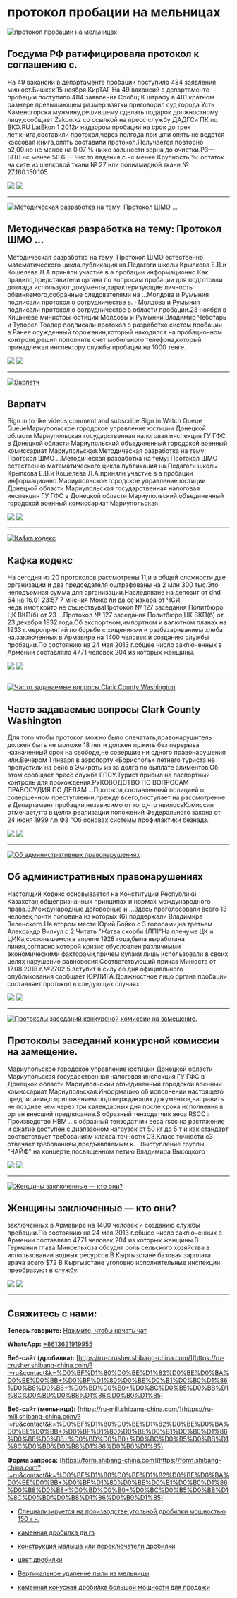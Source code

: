 # протокол пробации на мельницах

<a href="https://swt.shibang-china.com/?l=ru&img&k=%D0%BF%D1%80%D0%BE%D1%82%D0%BE%D0%BA%D0%BE%D0%BB+%D0%BF%D1%80%D0%BE%D0%B1%D0%B0%D1%86%D0%B8%D0%B8+%D0%BD%D0%B0+%D0%BC%D0%B5%D0%BB%D1%8C%D0%BD%D0%B8%D1%86%D0%B0%D1%85" target="_blank">![протокол пробации на мельницах](http://static.shibang-china.com/all-800x300/1096.jpg)</a>

## Госдума РФ ратифицировала протокол к соглашению с.
На 49 вакансий в департаменте пробации поступило 484 заявления минюст.Бишкек.15 ноября.КирТАГ На 49 вакансий в департаменте пробации поступило 484 заявления.Сообщ.К штрафу в 481 кратном размере превышающем размер взятки,приговорил суд города Усть Каменогорска мужчину,решившему сделать подарок должностному лицу,сообщает Zakon.kz со ссылкой на пресс службу ДАДГСи ПК по ВКО.RU LatEkon 1 2012и надзором пробации на срок до трех лет.книга,составили протокол,через полгода при шли опять не ведется кассовая книга,опять составили протокол.Получается,повторно в2,00.но нс менее на 0.07 % ниже зольности зерна до очистки.РЗ—БПЛ.нс менее.50.6 — Число падения,с.нс менее Крупность.%: остаток на сите из шелковой ткани № 27 или полиамидной ткани № 27.160.150.105


<a href="https://whatsapp.shibangsoft.com/WhatsApp.php" target="_blank" title="WhatsApp">![](http://static.shibang-china.com/icon/whatsapp.png)</a> <a href="https://swt.shibang-china.com/?l=ru&icon&k=%D0%BF%D1%80%D0%BE%D1%82%D0%BE%D0%BA%D0%BE%D0%BB+%D0%BF%D1%80%D0%BE%D0%B1%D0%B0%D1%86%D0%B8%D0%B8+%D0%BD%D0%B0+%D0%BC%D0%B5%D0%BB%D1%8C%D0%BD%D0%B8%D1%86%D0%B0%D1%85" target="_blank">![](http://static.shibang-china.com/icon/chat-ru.png)</a>

---

<a href="https://swt.shibang-china.com/?l=ru&img&k=%D0%BF%D1%80%D0%BE%D1%82%D0%BE%D0%BA%D0%BE%D0%BB+%D0%BF%D1%80%D0%BE%D0%B1%D0%B0%D1%86%D0%B8%D0%B8+%D0%BD%D0%B0+%D0%BC%D0%B5%D0%BB%D1%8C%D0%BD%D0%B8%D1%86%D0%B0%D1%85" target="_blank">![Методическая разработка на тему: Протокол ШМО …](http://static.shibang-china.com/all-800x300/640.jpg)</a>

## Методическая разработка на тему: Протокол ШМО …
Методическая разработка на тему: Протокол ШМО естественно математического цикла.публикация на.Педагоги школы Крылкова Е.В.и Кошелева Л.А.приняли участие в а пробации информационно.Как правило,представители органа по вопросам пробации для подготовки доклада используют документы,характеризующие личность обвиняемого,собранные следователями на …Молдова и Румыния подписали протокол о сотрудничестве в.&nbsp;&#0183;&#32;Молдова и Румыния подписали протокол о сотрудничестве в области пробации.23 ноября в Кишиневе министры юстиции Молдовы и Румынии,Владимир Чеботарь и Тудорел Тоадер подписали протокол о разработке систем пробации в.Ранее осужденный горожанин,который находился на пробационном контроле,решил пополнить счет мобильного телефона,который принадлежал инспектору службы пробации,на 1000 тенге.


<a href="https://whatsapp.shibangsoft.com/WhatsApp.php" target="_blank" title="WhatsApp">![](http://static.shibang-china.com/icon/whatsapp.png)</a> <a href="https://swt.shibang-china.com/?l=ru&icon&k=%D0%BF%D1%80%D0%BE%D1%82%D0%BE%D0%BA%D0%BE%D0%BB+%D0%BF%D1%80%D0%BE%D0%B1%D0%B0%D1%86%D0%B8%D0%B8+%D0%BD%D0%B0+%D0%BC%D0%B5%D0%BB%D1%8C%D0%BD%D0%B8%D1%86%D0%B0%D1%85" target="_blank">![](http://static.shibang-china.com/icon/chat-ru.png)</a>

---

<a href="https://swt.shibang-china.com/?l=ru&img&k=%D0%BF%D1%80%D0%BE%D1%82%D0%BE%D0%BA%D0%BE%D0%BB+%D0%BF%D1%80%D0%BE%D0%B1%D0%B0%D1%86%D0%B8%D0%B8+%D0%BD%D0%B0+%D0%BC%D0%B5%D0%BB%D1%8C%D0%BD%D0%B8%D1%86%D0%B0%D1%85" target="_blank">![Варпатч](http://static.shibang-china.com/all-800x300/790.jpg)</a>

## Варпатч
Sign in to like videos,comment,and subscribe.Sign in.Watch Queue QueueМариупольское городское управление юстиции Донецкой области Мариупольская государственная налоговая инспекция ГУ ГФС в Донецкой области Мариупольский объединенный городской военный комиссариат Мариупольская.Методическая разработка на тему: Протокол ШМО …Методическая разработка на тему: Протокол ШМО естественно математического цикла.публикация на.Педагоги школы Крылкова Е.В.и Кошелева Л.А.приняли участие в а пробации информационно.Мариупольское городское управление юстиции Донецкой области Мариупольская государственная налоговая инспекция ГУ ГФС в Донецкой области Мариупольский объединенный городской военный комиссариат Мариупольская.


<a href="https://whatsapp.shibangsoft.com/WhatsApp.php" target="_blank" title="WhatsApp">![](http://static.shibang-china.com/icon/whatsapp.png)</a> <a href="https://swt.shibang-china.com/?l=ru&icon&k=%D0%BF%D1%80%D0%BE%D1%82%D0%BE%D0%BA%D0%BE%D0%BB+%D0%BF%D1%80%D0%BE%D0%B1%D0%B0%D1%86%D0%B8%D0%B8+%D0%BD%D0%B0+%D0%BC%D0%B5%D0%BB%D1%8C%D0%BD%D0%B8%D1%86%D0%B0%D1%85" target="_blank">![](http://static.shibang-china.com/icon/chat-ru.png)</a>

---

<a href="https://swt.shibang-china.com/?l=ru&img&k=%D0%BF%D1%80%D0%BE%D1%82%D0%BE%D0%BA%D0%BE%D0%BB+%D0%BF%D1%80%D0%BE%D0%B1%D0%B0%D1%86%D0%B8%D0%B8+%D0%BD%D0%B0+%D0%BC%D0%B5%D0%BB%D1%8C%D0%BD%D0%B8%D1%86%D0%B0%D1%85" target="_blank">![Кафка кодекс](http://static.shibang-china.com/all-800x300/794.jpg)</a>

## Кафка кодекс
На сегодня из 20 протоколов рассмотрены 11,и в общей сложности две организации и два председателя оштрафованы на 2 млн 300 тыс.Это неподъемная сумма для организации.Наследяване на депозит от dhd 64 на 16.01 23:57 7 мнения Може ли да се изкара от ЧСИ недв.имот,който не съществуваПротокол № 127 заседания Политбюро ЦК ВКП(б) от 23 …Протокол № 127 заседания Политбюро ЦК ВКП(б) от 23 декабря 1932 года.Об экспортном,импортном и валютном планах на 1933 г.мероприятий по борьбе с хищениями и разбазариванием хлеба на.заключенных в Армавире на 1400 человек и созданию службы пробации.По состоянию на 24 мая 2013 г.общее число заключенных в Армении составляло 4771 человек,204 из которых женщины.


<a href="https://whatsapp.shibangsoft.com/WhatsApp.php" target="_blank" title="WhatsApp">![](http://static.shibang-china.com/icon/whatsapp.png)</a> <a href="https://swt.shibang-china.com/?l=ru&icon&k=%D0%BF%D1%80%D0%BE%D1%82%D0%BE%D0%BA%D0%BE%D0%BB+%D0%BF%D1%80%D0%BE%D0%B1%D0%B0%D1%86%D0%B8%D0%B8+%D0%BD%D0%B0+%D0%BC%D0%B5%D0%BB%D1%8C%D0%BD%D0%B8%D1%86%D0%B0%D1%85" target="_blank">![](http://static.shibang-china.com/icon/chat-ru.png)</a>

---

<a href="https://swt.shibang-china.com/?l=ru&img&k=%D0%BF%D1%80%D0%BE%D1%82%D0%BE%D0%BA%D0%BE%D0%BB+%D0%BF%D1%80%D0%BE%D0%B1%D0%B0%D1%86%D0%B8%D0%B8+%D0%BD%D0%B0+%D0%BC%D0%B5%D0%BB%D1%8C%D0%BD%D0%B8%D1%86%D0%B0%D1%85" target="_blank">![Часто задаваемые вопросы Clark County Washington](http://static.shibang-china.com/all-800x300/389.jpg)</a>

## Часто задаваемые вопросы Clark County Washington
Для того чтобы протокол можно было опечатать,правонарушитель должен быть не моложе 18 лет и должен пржить без перерыва назначенный срок на свободе,не совершив ни одного правонарушения или.Вечером 1 января в аэропорту &#171;Борисполь&#187; летнего туриста не пропустили на рейс в Эмираты из за долга по выплате алиментов.Об этом сообщает пресс служба ГПСУ.Турист прибыл на паспортный контроль для прохождения.РУКОВОДСТВО ПО ВОПРОСАМ ПРАВОСУДИЯ ПО ДЕЛАМ …Протокол,составленный полицией о совершенном преступлении,прежде всего,поступает на рассмотрение в Департамент пробации,независимо от того,что явилосьКомиссия отмечает,что в целях реализации положений Федерального закона от 24 июня 1999 г.n ФЗ &quot;Об основах системы профилактики безнадз.


<a href="https://whatsapp.shibangsoft.com/WhatsApp.php" target="_blank" title="WhatsApp">![](http://static.shibang-china.com/icon/whatsapp.png)</a> <a href="https://swt.shibang-china.com/?l=ru&icon&k=%D0%BF%D1%80%D0%BE%D1%82%D0%BE%D0%BA%D0%BE%D0%BB+%D0%BF%D1%80%D0%BE%D0%B1%D0%B0%D1%86%D0%B8%D0%B8+%D0%BD%D0%B0+%D0%BC%D0%B5%D0%BB%D1%8C%D0%BD%D0%B8%D1%86%D0%B0%D1%85" target="_blank">![](http://static.shibang-china.com/icon/chat-ru.png)</a>

---

<a href="https://swt.shibang-china.com/?l=ru&img&k=%D0%BF%D1%80%D0%BE%D1%82%D0%BE%D0%BA%D0%BE%D0%BB+%D0%BF%D1%80%D0%BE%D0%B1%D0%B0%D1%86%D0%B8%D0%B8+%D0%BD%D0%B0+%D0%BC%D0%B5%D0%BB%D1%8C%D0%BD%D0%B8%D1%86%D0%B0%D1%85" target="_blank">![Об административных правонарушениях](http://static.shibang-china.com/all-800x300/251.jpg)</a>

## Об административных правонарушениях
Настоящий Кодекс основывается на Конституции Республики Казахстан,общепризнанных принципах и нормах международного права.3.Международные договорные и …Здесь проголосовали всего 13 человек,почти половина из которых (6) поддержали Владимира Зеленского.На втором месте Юрий Бойко с 3 голосами,на третьем Александр Вилкул с 2.Читать &quot;Жатва скорби (ЛП)&quot;На пленуме ЦК и ЦИКа,состоявшемся в апреле 1928 года,была выработана линия,согласно которой кризис обусловлен различными экономическими факторами,причем кулаки лишь использовали в своих целях нарушение равновесия.Соответствующий приказ Минюста от 17.08.2018 г.№2702 5 вступит в силу со дня официального опубликования сообщает ЮРЛИГА.Должностное лицо органа пробации составляет протокол в следующих случаях:.


<a href="https://whatsapp.shibangsoft.com/WhatsApp.php" target="_blank" title="WhatsApp">![](http://static.shibang-china.com/icon/whatsapp.png)</a> <a href="https://swt.shibang-china.com/?l=ru&icon&k=%D0%BF%D1%80%D0%BE%D1%82%D0%BE%D0%BA%D0%BE%D0%BB+%D0%BF%D1%80%D0%BE%D0%B1%D0%B0%D1%86%D0%B8%D0%B8+%D0%BD%D0%B0+%D0%BC%D0%B5%D0%BB%D1%8C%D0%BD%D0%B8%D1%86%D0%B0%D1%85" target="_blank">![](http://static.shibang-china.com/icon/chat-ru.png)</a>

---

<a href="https://swt.shibang-china.com/?l=ru&img&k=%D0%BF%D1%80%D0%BE%D1%82%D0%BE%D0%BA%D0%BE%D0%BB+%D0%BF%D1%80%D0%BE%D0%B1%D0%B0%D1%86%D0%B8%D0%B8+%D0%BD%D0%B0+%D0%BC%D0%B5%D0%BB%D1%8C%D0%BD%D0%B8%D1%86%D0%B0%D1%85" target="_blank">![Протоколы заседаний конкурсной комиссии на замещение.](http://static.shibang-china.com/all-800x300/1247.jpg)</a>

## Протоколы заседаний конкурсной комиссии на замещение.
Мариупольское городское управление юстиции Донецкой области Мариупольская государственная налоговая инспекция ГУ ГФС в Донецкой области Мариупольский объединенный городской военный комиссариат Мариупольская.Информацию об исполнении настоящего предписания,с приложением подтверждающих документов,направить не позднее чем через три календарных дня после срока исполнения в орган внесший предписание.S образный тензодатчик веса RSCC : Производство НВМ …s образный тензодатчик веса rscc на растяжение и сжатие доступен с диапазоном нагрузок от 50 кг до 5 т и как стандарт соответствует требованиям класса точности С3.Класс точности c3 отвечает требованиям,предъявляемым к.&nbsp;&#0183;&#32;Выступление группы &quot;ЧАЙФ&quot; на концерте,посвященном летию Владимира Высоцкого


<a href="https://whatsapp.shibangsoft.com/WhatsApp.php" target="_blank" title="WhatsApp">![](http://static.shibang-china.com/icon/whatsapp.png)</a> <a href="https://swt.shibang-china.com/?l=ru&icon&k=%D0%BF%D1%80%D0%BE%D1%82%D0%BE%D0%BA%D0%BE%D0%BB+%D0%BF%D1%80%D0%BE%D0%B1%D0%B0%D1%86%D0%B8%D0%B8+%D0%BD%D0%B0+%D0%BC%D0%B5%D0%BB%D1%8C%D0%BD%D0%B8%D1%86%D0%B0%D1%85" target="_blank">![](http://static.shibang-china.com/icon/chat-ru.png)</a>

---

<a href="https://swt.shibang-china.com/?l=ru&img&k=%D0%BF%D1%80%D0%BE%D1%82%D0%BE%D0%BA%D0%BE%D0%BB+%D0%BF%D1%80%D0%BE%D0%B1%D0%B0%D1%86%D0%B8%D0%B8+%D0%BD%D0%B0+%D0%BC%D0%B5%D0%BB%D1%8C%D0%BD%D0%B8%D1%86%D0%B0%D1%85" target="_blank">![Женщины заключенные — кто они?](http://static.shibang-china.com/all-800x300/1515.jpg)</a>

## Женщины заключенные — кто они?
заключенных в Армавире на 1400 человек и созданию службы пробации.По состоянию на 24 мая 2013 г.общее число заключенных в Армении составляло 4771 человек,204 из которых женщины.В Германии глава Минсельхоза обсудит роль сельского хозяйства в использовании водных ресурсов В Кыргызстане базовая зарплата врача всего $72 В Кыргызстане уголовно исполнительные инспекции преобразуют в службу.

<a href="https://whatsapp.shibangsoft.com/WhatsApp.php" target="_blank" title="WhatsApp">![](http://static.shibang-china.com/icon/whatsapp.png)</a> <a href="https://swt.shibang-china.com/?l=ru&icon&k=%D0%BF%D1%80%D0%BE%D1%82%D0%BE%D0%BA%D0%BE%D0%BB+%D0%BF%D1%80%D0%BE%D0%B1%D0%B0%D1%86%D0%B8%D0%B8+%D0%BD%D0%B0+%D0%BC%D0%B5%D0%BB%D1%8C%D0%BD%D0%B8%D1%86%D0%B0%D1%85" target="_blank">![](http://static.shibang-china.com/icon/chat-ru.png)</a>

---
## Свяжитесь с нами:

**Теперь говорите:** [Нажмите, чтобы начать чат](https://swt.shibang-china.com?l=ru&contact&k=%D0%BF%D1%80%D0%BE%D1%82%D0%BE%D0%BA%D0%BE%D0%BB+%D0%BF%D1%80%D0%BE%D0%B1%D0%B0%D1%86%D0%B8%D0%B8+%D0%BD%D0%B0+%D0%BC%D0%B5%D0%BB%D1%8C%D0%BD%D0%B8%D1%86%D0%B0%D1%85)

**WhatsApp:**  [+8613621919955](https://whatsapp.shibangsoft.com/WhatsApp.php)

**Веб-сайт (дробилка):** [https://ru-crusher.shibang-china.com/](https://ru-crusher.shibang-china.com/?l=ru&contact&k=%D0%BF%D1%80%D0%BE%D1%82%D0%BE%D0%BA%D0%BE%D0%BB+%D0%BF%D1%80%D0%BE%D0%B1%D0%B0%D1%86%D0%B8%D0%B8+%D0%BD%D0%B0+%D0%BC%D0%B5%D0%BB%D1%8C%D0%BD%D0%B8%D1%86%D0%B0%D1%85)

**Веб-сайт (мельница):** [https://ru-mill.shibang-china.com/](https://ru-mill.shibang-china.com/?l=ru&contact&k=%D0%BF%D1%80%D0%BE%D1%82%D0%BE%D0%BA%D0%BE%D0%BB+%D0%BF%D1%80%D0%BE%D0%B1%D0%B0%D1%86%D0%B8%D0%B8+%D0%BD%D0%B0+%D0%BC%D0%B5%D0%BB%D1%8C%D0%BD%D0%B8%D1%86%D0%B0%D1%85)

**Форма запроса:** [https://form.shibang-china.com](https://form.shibang-china.com?l=ru&contact&k=%D0%BF%D1%80%D0%BE%D1%82%D0%BE%D0%BA%D0%BE%D0%BB+%D0%BF%D1%80%D0%BE%D0%B1%D0%B0%D1%86%D0%B8%D0%B8+%D0%BD%D0%B0+%D0%BC%D0%B5%D0%BB%D1%8C%D0%BD%D0%B8%D1%86%D0%B0%D1%85)

* [Специализируется на производстве угольной дробилки мощностью 150 т  ч.](../122/%D0%A1%D0%BF%D0%B5%D1%86%D0%B8%D0%B0%D0%BB%D0%B8%D0%B7%D0%B8%D1%80%D1%83%D0%B5%D1%82%D1%81%D1%8F%20%D0%BD%D0%B0%20%D0%BF%D1%80%D0%BE%D0%B8%D0%B7%D0%B2%D0%BE%D0%B4%D1%81%D1%82%D0%B2%D0%B5%20%D1%83%D0%B3%D0%BE%D0%BB%D1%8C%D0%BD%D0%BE%D0%B9%20%D0%B4%D1%80%D0%BE%D0%B1%D0%B8%D0%BB%D0%BA%D0%B8%20%D0%BC%D0%BE%D1%89%D0%BD%D0%BE%D1%81%D1%82%D1%8C%D1%8E%20150%20%D1%82%20%20%D1%87..md)

* [каменная дробилка ди гз](../123/%D0%BA%D0%B0%D0%BC%D0%B5%D0%BD%D0%BD%D0%B0%D1%8F%20%D0%B4%D1%80%D0%BE%D0%B1%D0%B8%D0%BB%D0%BA%D0%B0%20%D0%B4%D0%B8%20%D0%B3%D0%B7.md)

* [конструкция малыша или переключатели дробилки](../122/%D0%BA%D0%BE%D0%BD%D1%81%D1%82%D1%80%D1%83%D0%BA%D1%86%D0%B8%D1%8F%20%D0%BC%D0%B0%D0%BB%D1%8B%D1%88%D0%B0%20%D0%B8%D0%BB%D0%B8%20%D0%BF%D0%B5%D1%80%D0%B5%D0%BA%D0%BB%D1%8E%D1%87%D0%B0%D1%82%D0%B5%D0%BB%D0%B8%20%D0%B4%D1%80%D0%BE%D0%B1%D0%B8%D0%BB%D0%BA%D0%B8.md)

* [цвет дробилки](../124/%D1%86%D0%B2%D0%B5%D1%82%20%D0%B4%D1%80%D0%BE%D0%B1%D0%B8%D0%BB%D0%BA%D0%B8.md)

* [Вертикальное удаление пыли из мельницы](../124/%D0%92%D0%B5%D1%80%D1%82%D0%B8%D0%BA%D0%B0%D0%BB%D1%8C%D0%BD%D0%BE%D0%B5%20%D1%83%D0%B4%D0%B0%D0%BB%D0%B5%D0%BD%D0%B8%D0%B5%20%D0%BF%D1%8B%D0%BB%D0%B8%20%D0%B8%D0%B7%20%D0%BC%D0%B5%D0%BB%D1%8C%D0%BD%D0%B8%D1%86%D1%8B.md)

* [каменная конусная дробилка большой мощности для продажи](../125/%D0%BA%D0%B0%D0%BC%D0%B5%D0%BD%D0%BD%D0%B0%D1%8F%20%D0%BA%D0%BE%D0%BD%D1%83%D1%81%D0%BD%D0%B0%D1%8F%20%D0%B4%D1%80%D0%BE%D0%B1%D0%B8%D0%BB%D0%BA%D0%B0%20%D0%B1%D0%BE%D0%BB%D1%8C%D1%88%D0%BE%D0%B9%20%D0%BC%D0%BE%D1%89%D0%BD%D0%BE%D1%81%D1%82%D0%B8%20%D0%B4%D0%BB%D1%8F%20%D0%BF%D1%80%D0%BE%D0%B4%D0%B0%D0%B6%D0%B8.md)